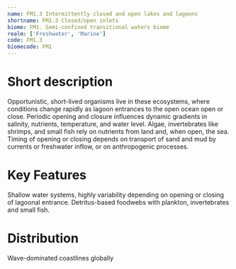 ```yaml
---
name: FM1.3 Intermittently closed and open lakes and lagoons
shortname: FM1.3 Closed/open inlets
biome: FM1. Semi-confined transitional waters biome
realm: ['Freshwater', 'Marine']
code: FM1.3
biomecode: FM1
---
```

# Short description

Opportunistic, short-lived organisms live in these ecosystems, where conditions change rapidly as lagoon entrances to the open ocean open or close. Periodic opening and closure influences dynamic gradients in salinity, nutrients, temperature, and water level. Algae, invertebrates like shrimps, and small fish rely on nutrients from land and, when open, the sea. Timing of opening or closing depends on transport of sand and mud by currents or freshwater inflow, or on anthropogenic processes.

# Key Features

Shallow water systems, highly variability depending on opening or closing of lagoonal entrance. Detritus-based foodwebs with plankton, invertebrates and small fish.

# Distribution

Wave-dominated coastlines globally
